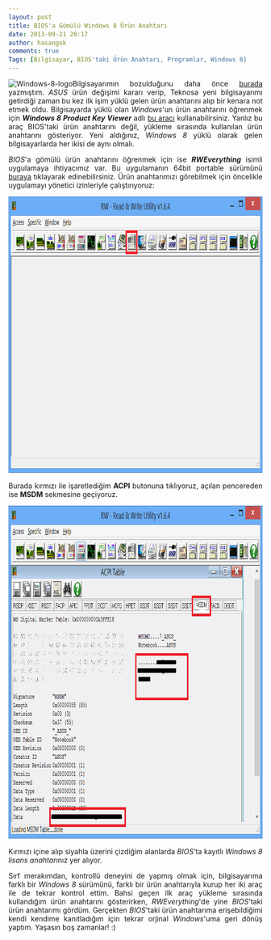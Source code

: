 ```yaml
---
layout: post
title: BIOS'a Gömülü Windows 8 Ürün Anahtarı
date: 2013-09-21 20:17
author: hasangok
comments: true
Tags: [Bilgisayar, BIOS'taki Ürün Anahtarı, Programlar, Windows 8]
---
```

<p style="text-align: justify;"><img class="alignleft size-thumbnail wp-image-156" alt="Windows-8-logo" src="https://raw.githubusercontent.com/hasangok/hasangok.github.io/master/uploads/2013/08/Windows-8-Logo-small-150x150.png" width="150" height="150" />Bilgisayarımın bozulduğunu daha önce <a title="Yetkili Servis: Asus vs. Lenovo" href="http://www.hasangok.com.tr/325/yetkili-servis-asus-vs-lenovo.html" target="_blank">burada</a> yazmıştım. <em>ASUS</em> ürün değişimi kararı verip, Teknosa yeni bilgisayarımı getirdiği zaman bu kez ilk işim yüklü gelen ürün anahtarını alıp bir kenara not etmek oldu. Bilgisayarda yüklü olan <em>Windows</em>'un ürün anahtarını öğrenmek için <strong><em>Windows 8 Product Key Viewer</em></strong> adlı <a href="http://www.hasangok.com.tr/Tools/wpkey_v1.4.7d.zip" target="_blank">bu aracı</a> kullanabilirsiniz. Yanlız bu araç BIOS'taki ürün anahtarını değil, yükleme sırasında kullanılan ürün anahtarını gösteriyor. Yeni aldığınız, <em>Windows 8</em> yüklü olarak gelen bilgisayarlarda her ikisi de aynı olmalı.</p>
<p style="text-align: justify;"><em>BIOS</em>'a gömülü ürün anahtarını öğrenmek için ise <strong><em>RWEverything</em></strong> isimli uygulamaya ihtiyacımız var. Bu uygulamanın 64bit portable sürümünü <a href="http://www.hasangok.com.tr/Tools/RwPortableX64V1.6.4.zip" target="_blank">buraya</a> tıklayarak edinebilirsiniz. Ürün anahtarımızı görebilmek için öncelikle uygulamayı yönetici izinleriyle çalıştırıyoruz:</p>
<p style="text-align: justify;"><img class="aligncenter size-full wp-image-335" alt="rweverything-main" src="https://raw.githubusercontent.com/hasangok/hasangok.github.io/master/uploads/2013/09/rweverything-main.png" width="976" height="547" /></p>
<p style="text-align: justify;">Burada kırmızı ile işaretlediğim <strong>ACPI</strong> butonuna tıklıyoruz, açılan pencereden ise <strong>MSDM</strong> sekmesine geçiyoruz.</p>
<p style="text-align: justify;"><img class="aligncenter size-full wp-image-336" alt="rweverything-acpi-msdm" src="https://raw.githubusercontent.com/hasangok/hasangok.github.io/master/uploads/2013/09/rweverything-acpi-msdm.png" width="976" height="659" /></p>
<p style="text-align: justify;">Kırmızı içine alıp siyahla üzerini çizdiğim alanlarda <em>BIOS</em>'ta kayıtlı <em>Windows 8 lisans anahtarı</em>nız yer alıyor.</p>
<p style="text-align: justify;">Sırf merakımdan, kontrollü deneyini de yapmış olmak için, bilgisayarıma farklı bir <em>Windows 8</em> sürümünü, farklı bir ürün anahtarıyla kurup her iki araç ile de tekrar kontrol ettim. Bahsi geçen ilk araç yükleme sırasında kullandığım ürün anahtarını gösterirken, <em>RWEverything</em>'de yine <em>BIOS</em>'taki ürün anahtarımı gördüm. Gerçekten <em>BIOS</em>'taki ürün anahtarıma erişebildiğimi kendi kendime kanıtladığım için tekrar orjinal <em>Windows</em>'uma geri dönüş yaptım. Yaşasın boş zamanlar! :)</p>
